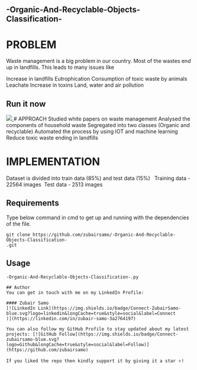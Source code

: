 ## -Organic-And-Recyclable-Objects-Classification-
# PROBLEM
Waste management is a big problem in our country. Most of the wastes end up in landfills. This leads to many issues like

Increase in landfills
Eutrophication
Consumption of toxic waste by animals
Leachate
Increase in toxins
Land, water and air pollution
## Run it now

<a href="https://colab.research.google.com/drive/1yo1voKeas9_2irHNQGAGIpvd78EZ4DBs?usp=sharing" target="_parent">
    <img src="https://colab.research.google.com/assets/colab-badge.svg"/>
</a>
# APPROACH
Studied white papers on waste management
Analysed the components of household waste
Segregated into two classes (Organic and recyclable)
Automated the process by using IOT and machine learning
Reduce toxic waste ending in landfills

# IMPLEMENTATION
Dataset is divided into train data (85%) and test data (15%)  
Training data - 22564 images  Test data - 2513 images

## Requirements
Type below command in cmd to get up and running with the dependencies of the file.
```
git clone https://github.com/zubairsamo/-Organic-And-Recyclable-Objects-Classification-
.git

```
## Usage
```
-Organic-And-Recyclable-Objects-Classification-.py

## Author
You can get in touch with me on my LinkedIn Profile:

#### Zubair Samo
[![LinkedIn Link](https://img.shields.io/badge/Connect-ZubairSamo-blue.svg?logo=linkedin&longCache=true&style=social&label=Connect
)](https://linkedin.com/in/zubair-samo-3a2764197)

You can also follow my GitHub Profile to stay updated about my latest projects: [![GitHub Follow](https://img.shields.io/badge/Connect-zubairsamo-blue.svg?logo=Github&longCache=true&style=social&label=Follow)](https://github.com/zubairsamo)

If you liked the repo then kindly support it by giving it a star ⭐!
